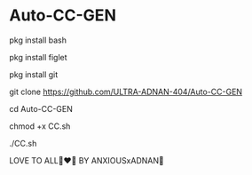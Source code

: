 # Auto-CC-GEN
pkg install bash

pkg install figlet  

pkg install git

git clone https://github.com/ULTRA-ADNAN-404/Auto-CC-GEN 

cd Auto-CC-GEN

chmod +x CC.sh  

./CC.sh

LOVE TO ALL🖤❤️‍🔥 
BY ANXIOUSxADNAN🥴
